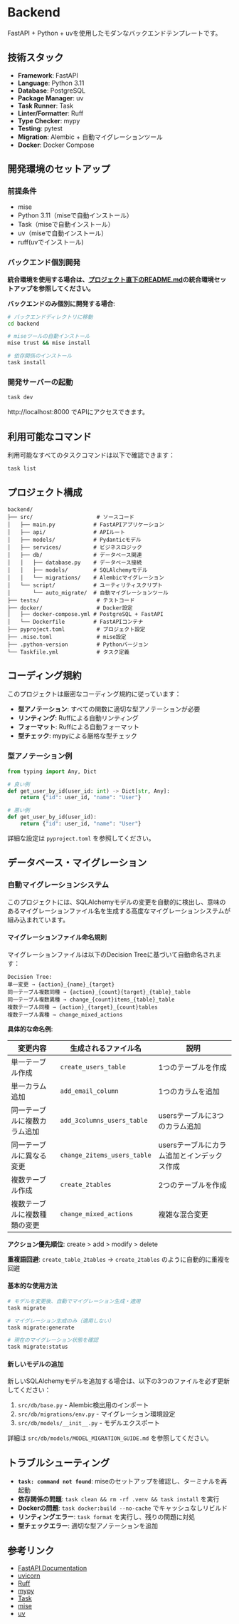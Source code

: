 # Backend

FastAPI + Python + uvを使用したモダンなバックエンドテンプレートです。

## 技術スタック

- **Framework**: FastAPI
- **Language**: Python 3.11
- **Database**: PostgreSQL
- **Package Manager**: uv
- **Task Runner**: Task
- **Linter/Formatter**: Ruff
- **Type Checker**: mypy
- **Testing**: pytest
- **Migration**: Alembic + 自動マイグレーションツール
- **Docker**: Docker Compose

## 開発環境のセットアップ

### 前提条件

- mise
- Python 3.11（miseで自動インストール）
- Task（miseで自動インストール）
- uv（miseで自動インストール）
- ruff(uvでインストール)

### バックエンド個別開発

**統合環境を使用する場合は、[プロジェクト直下のREADME.md](../README.md)の統合環境セットアップを参照してください。**

**バックエンドのみ個別に開発する場合**:

```bash
# バックエンドディレクトリに移動
cd backend

# miseツールの自動インストール
mise trust && mise install

# 依存関係のインストール
task install
```

### 開発サーバーの起動

```bash
task dev
```

http://localhost:8000 でAPIにアクセスできます。

## 利用可能なコマンド

利用可能なすべてのタスクコマンドは以下で確認できます：

```bash
task list
```

## プロジェクト構成

```
backend/
├── src/                    # ソースコード
│   ├── main.py            # FastAPIアプリケーション
│   ├── api/               # APIルート
│   ├── models/            # Pydanticモデル
│   ├── services/          # ビジネスロジック
│   ├── db/                # データベース関連
│   │   ├── database.py    # データベース接続
│   │   ├── models/        # SQLAlchemyモデル
│   │   └── migrations/    # Alembicマイグレーション
│   └── script/            # ユーティリティスクリプト
│       └── auto_migrate/  # 自動マイグレーションツール
├── tests/                  # テストコード
├── docker/                 # Docker設定
│   ├── docker-compose.yml # PostgreSQL + FastAPI
│   └── Dockerfile         # FastAPIコンテナ
├── pyproject.toml          # プロジェクト設定
├── .mise.toml              # mise設定
├── .python-version         # Pythonバージョン
└── Taskfile.yml            # タスク定義
```

## コーディング規約

このプロジェクトは厳密なコーディング規約に従っています：

- **型アノテーション**: すべての関数に適切な型アノテーションが必要
- **リンティング**: Ruffによる自動リンティング
- **フォーマット**: Ruffによる自動フォーマット
- **型チェック**: mypyによる厳格な型チェック

### 型アノテーション例

```python
from typing import Any, Dict

# 良い例
def get_user_by_id(user_id: int) -> Dict[str, Any]:
    return {"id": user_id, "name": "User"}

# 悪い例
def get_user_by_id(user_id):
    return {"id": user_id, "name": "User"}
```

詳細な設定は `pyproject.toml` を参照してください。

## データベース・マイグレーション

### 自動マイグレーションシステム

このプロジェクトには、SQLAlchemyモデルの変更を自動的に検出し、意味のあるマイグレーションファイル名を生成する高度なマイグレーションシステムが組み込まれています。

#### マイグレーションファイル命名規則

マイグレーションファイルは以下のDecision Treeに基づいて自動命名されます：

```
Decision Tree:
単一変更 → {action}_{name}_{target}
同一テーブル複数同種 → {action}_{count}{target}_{table}_table
同一テーブル複数異種 → change_{count}items_{table}_table
複数テーブル同種 → {action}_{target}_{count}tables
複数テーブル異種 → change_mixed_actions
```

**具体的な命名例**:

| 変更内容 | 生成されるファイル名 | 説明 |
|---------|-------------------|------|
| 単一テーブル作成 | `create_users_table` | 1つのテーブルを作成 |
| 単一カラム追加 | `add_email_column` | 1つのカラムを追加 |
| 同一テーブルに複数カラム追加 | `add_3columns_users_table` | usersテーブルに3つのカラム追加 |
| 同一テーブルに異なる変更 | `change_2items_users_table` | usersテーブルにカラム追加とインデックス作成 |
| 複数テーブル作成 | `create_2tables` | 2つのテーブルを作成 |
| 複数テーブルに複数種類の変更 | `change_mixed_actions` | 複雑な混合変更 |

**アクション優先順位**: create > add > modify > delete

**重複語回避**: `create_table_2tables` → `create_2tables` のように自動的に重複を回避

#### 基本的な使用方法

```bash
# モデルを変更後、自動でマイグレーション生成・適用
task migrate

# マイグレーション生成のみ（適用しない）
task migrate:generate

# 現在のマイグレーション状態を確認
task migrate:status
```

#### 新しいモデルの追加

新しいSQLAlchemyモデルを追加する場合は、以下の3つのファイルを必ず更新してください：

1. `src/db/base.py` - Alembic検出用のインポート
2. `src/db/migrations/env.py` - マイグレーション環境設定
3. `src/db/models/__init__.py` - モデルエクスポート

詳細は `src/db/models/MODEL_MIGRATION_GUIDE.md` を参照してください。

## トラブルシューティング

- **`task: command not found`**: miseのセットアップを確認し、ターミナルを再起動
- **依存関係の問題**: `task clean && rm -rf .venv && task install` を実行
- **Dockerの問題**: `task docker:build --no-cache` でキャッシュなしリビルド
- **リンティングエラー**: `task format` を実行し、残りの問題に対処
- **型チェックエラー**: 適切な型アノテーションを追加

## 参考リンク

- [FastAPI Documentation](https://fastapi.tiangolo.com/)
- [uvicorn](https://www.uvicorn.org/)
- [Ruff](https://docs.astral.sh/ruff/)
- [mypy](https://mypy.readthedocs.io/)
- [Task](https://taskfile.dev/)
- [mise](https://mise.jdx.dev/)
- [uv](https://github.com/astral-sh/uv)